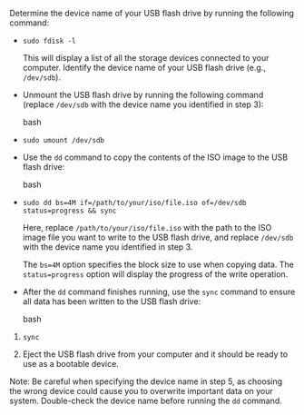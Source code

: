 Determine the device name of your USB flash drive by running the following command:

-   `sudo fdisk -l`
    
    This will display a list of all the storage devices connected to your computer. Identify the device name of your USB flash drive (e.g., `/dev/sdb`).
    
-   Unmount the USB flash drive by running the following command (replace `/dev/sdb` with the device name you identified in step 3):
    
    bash
    
-   `sudo umount /dev/sdb`
    
-   Use the `dd` command to copy the contents of the ISO image to the USB flash drive:
    
    bash
    
-   `sudo dd bs=4M if=/path/to/your/iso/file.iso of=/dev/sdb status=progress && sync`
    
    Here, replace `/path/to/your/iso/file.iso` with the path to the ISO image file you want to write to the USB flash drive, and replace `/dev/sdb` with the device name you identified in step 3.
    
    The `bs=4M` option specifies the block size to use when copying data. The `status=progress` option will display the progress of the write operation.
    
-   After the `dd` command finishes running, use the `sync` command to ensure all data has been written to the USB flash drive:
    
    bash
    

1.  `sync`
    
2.  Eject the USB flash drive from your computer and it should be ready to use as a bootable device.
    

Note: Be careful when specifying the device name in step 5, as choosing the wrong device could cause you to overwrite important data on your system. Double-check the device name before running the `dd` command.